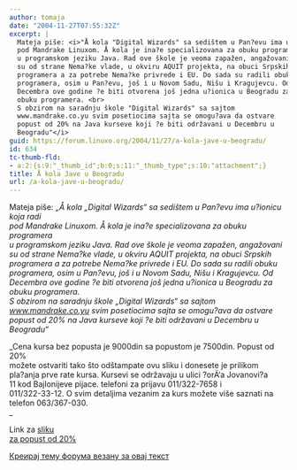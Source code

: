 ```yaml
---
author: tomaja
date: "2004-11-27T07:55:32Z"
excerpt: |
  Mateja piše: <i>"Å kola "Digital Wizards" sa sedištem u Pan?evu ima u?ionicu koja radi
  pod Mandrake Linuxom. Å kola je ina?e specializovana za obuku programera
  u programskom jeziku Java. Rad ove škole je veoma zapažen, angažovani
  su od strane Nema?ke vlade, u okviru AQUIT projekta, na obuci Srpskih
  programera a za potrebe Nema?ke privrede i EU. Do sada su radili obuku
  programera, osim u Pan?evu, još i u Novom Sadu, Nišu i Kragujevcu. Od
  Decembra ove godine ?e biti otvorena još jedna u?ionica u Beogradu za
  obuku programera. <br>
  S obzirom na saradnju škole "Digital Wizards" sa sajtom
  www.mandrake.co.yu svim posetiocima sajta se omogu?ava da ostvare
  popust od 20% na Java kurseve koji ?e biti održavani u Decembru u
  Beogradu"</i>
guid: https://forum.linuxo.org/2004/11/27/a-kola-jave-u-beogradu/
id: 634
tc-thumb-fld:
- a:2:{s:9:"_thumb_id";b:0;s:11:"_thumb_type";s:10:"attachment";}
title: Å kola Jave u Beogradu
url: /a-kola-jave-u-beogradu/
---
```

Mateja piše: _&#8222;Å kola &#8222;Digital Wizards&#8220; sa sedištem u Pan?evu ima u?ionicu koja radi  
pod Mandrake Linuxom. Å kola je ina?e specializovana za obuku programera  
u programskom jeziku Java. Rad ove škole je veoma zapažen, angažovani  
su od strane Nema?ke vlade, u okviru AQUIT projekta, na obuci Srpskih  
programera a za potrebe Nema?ke privrede i EU. Do sada su radili obuku  
programera, osim u Pan?evu, još i u Novom Sadu, Nišu i Kragujevcu. Od  
Decembra ove godine ?e biti otvorena još jedna u?ionica u Beogradu za  
obuku programera.  
S obzirom na saradnju škole &#8222;Digital Wizards&#8220; sa sajtom  
www.mandrake.co.yu svim posetiocima sajta se omogu?ava da ostvare  
popust od 20% na Java kurseve koji ?e biti održavani u Decembru u  
Beogradu&#8220;_<!--break-->

_Cena kursa bez popusta je 9000din sa popustom je 7500din. Popust od 20%  
možete ostvariti tako što odštampate ovu sliku i donesete je prilikom  
pla?anja prve rate kursa. Kursevi se održavaju u ulici ?orÄ‘a Jovanovi?a  
11 kod Bajlonijeve pijace. telefoni za prijavu 011/322-7658 i  
011/322-33-12. O svim detaljima vezanim za kurs možete više saznati na  
telefon 063/367-030.  
_  
  
Link za <a target="_blank" href="http://www.linuxo.org/download/Poklon.jpg">sliku<br /> za popust od 20%</a>

[Креирај тему форума везану за овај текст](https://linuxo.org/nova-tema-na-forumu/?se_pid=634)